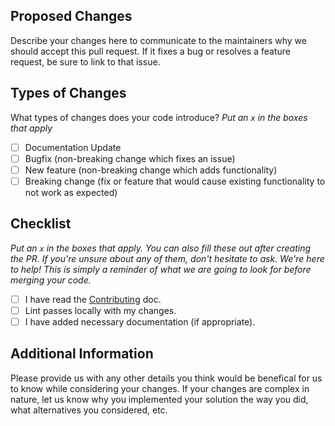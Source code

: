 ## Proposed Changes

Describe your changes here to communicate to the maintainers why we should accept this pull request. If it fixes a bug or resolves a feature request, be sure to link to that issue.

## Types of Changes

What types of changes does your code introduce?
_Put an `x` in the boxes that apply_

- [ ] Documentation Update
- [ ] Bugfix (non-breaking change which fixes an issue)
- [ ] New feature (non-breaking change which adds functionality)
- [ ] Breaking change (fix or feature that would cause existing functionality to not work as expected)

## Checklist

_Put an `x` in the boxes that apply. You can also fill these out after creating the PR. If you're unsure about any of them, don't hesitate to ask. We're here to help! This is simply a reminder of what we are going to look for before merging your code._

- [ ] I have read the [Contributing](https://pictogrammers.com/docs/contribute/website/) doc.
- [ ] Lint passes locally with my changes.
- [ ] I have added necessary documentation (if appropriate).

## Additional Information

Please provide us with any other details you think would be benefical for us to know while considering your changes. If your changes are complex in nature, let us know why you implemented your solution the way you did, what alternatives you considered, etc.
